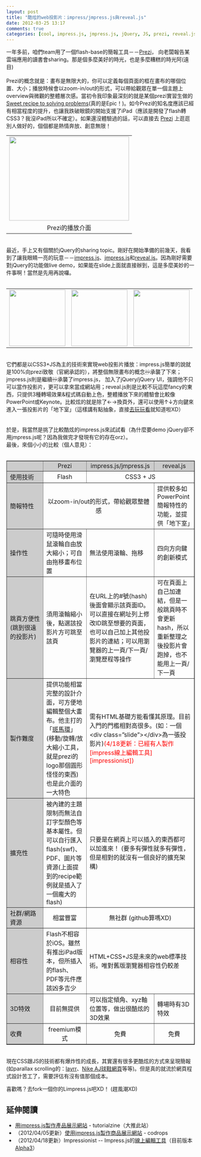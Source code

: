 ```yaml
---
layout: post
title: "酷炫的web投影片：impress/jmpress.js與reveal.js"
date: 2012-03-25 13:17
comments: true
categories: [cool, impress.js, jmpress.js, jQuery, JS, prezi, reveal.js, web slide]
---
```

一年多前，咱們team用了一個flash-base的簡報工具－－<a href="http://www.prezi.com/" target="_blank">Prezi</a>，
向老闆報告某雲端應用的讀書會sharing。那是個多麼美好的時光，也是多麼糟糕的時光阿(遠目)<br />
<br />
Prezi的概念就是：畫布是無限大的，你可以定義每個頁面的框在畫布的哪個位置、大小；播放時候會以zoom-in/out的形式，可以帶給觀眾在單一個主題上overview與微觀的整體層次感。當初令我印象最深刻的就是某個prezi實習生做的<a href="http://prezi.com/xcit4zbat6sw/sweet-recipe-to-solving-problems/" target="_blank">Sweet recipe to solving problems</a>(真的是Epic！)。如今Prezi的知名度應該已經有相當程度的提升，也讓我跌破眼鏡的開始支援了iPad（應該是開發了flash轉CSS3？我沒iPad所以不確定）。如果還沒體驗過的話，可以直接去
<a href="http://www.prezi.com/" target="_blank">Prezi</a>&nbsp;上逛逛別人做好的，個個都是熱情奔放、創意無限！<br />
<table align="center" cellpadding="0" cellspacing="0" class="tr-caption-container" style="margin-left: auto; margin-right: auto; text-align: center;"><tbody>
<tr><td style="text-align: center;"><a href="http://1.bp.blogspot.com/-HFX5DC8Bf-I/T28aRi34DXI/AAAAAAAABkM/APfd36gK0RU/s1600/2012-03-25+21-14-11.png" imageanchor="1" style="margin-left: auto; margin-right: auto;"><img border="0" height="224" src="http://1.bp.blogspot.com/-HFX5DC8Bf-I/T28aRi34DXI/AAAAAAAABkM/APfd36gK0RU/s320/2012-03-25+21-14-11.png" width="320" /></a></td></tr>
<tr><td class="tr-caption" style="text-align: center;">Prezi的播放介面</td></tr>
</tbody></table>
<br />
<div style="text-align: left;">
最近，手上又有個關於jQuery的sharing topic。剛好在開始準備的前幾天，我看到了讓我眼睛一亮的玩意－－<a href="http://bartaz.github.com/impress.js">impress.js</a>、<a href="http://shama.github.com/jmpress.js">jmpress.js</a>和<a href="http://lab.hakim.se/reveal-js/">reveal.js</a>。因為剛好需要對jQuery的功能做live demo，如果能在slide上面就直接辦到，這是多麼美妙的一件事啊！當然是先用再說囉。</div>
<br />
<table align="center" cellpadding="3" cellspacing="0" class="tr-caption-container" style="margin-left: auto; margin-right: auto; text-align: center;"><tbody>
<tr>

<td style="text-align: center;"><a href="http://bartaz.github.com/impress.js" imageanchor="1" style="margin-left: auto; margin-right: auto;"><img border="0" height="150" src="http://2.bp.blogspot.com/-CcKU5md9xbE/T28aCDgXDyI/AAAAAAAABkE/esPzJ5B-BRo/s320/2012-03-25+20-27-26.png" /></a></td>

<td style="text-align: center;"><a href="http://shama.github.com/jmpress.js" imageanchor="1" style="margin-left: auto; margin-right: auto;"><img border="0" height="150" src="http://4.bp.blogspot.com/-JcFoEZWAFaA/T3B8DM7UAeI/AAAAAAAABkk/BFV4kDSv54s/s320/2012-03-26+22-20-42.png" /></a></td>

<td style="text-align: center;"><a href="http://lab.hakim.se/reveal-js/"><img border="0" height="150" src="http://2.bp.blogspot.com/-0YfuivlNJ04/T28aA7LvzwI/AAAAAAAABj8/0Qu3IObTUs0/s320/2012-03-25+20-27-55.png" style="margin-left: auto; margin-right: auto;" /></a></td></tr>
</tbody></table>
<div class="separator" style="clear: both; text-align: center;">
<span id="goog_724297899"></span><span id="goog_724297900"></span><a href="http://www.blogger.com/"></a>
</div>
<br />
它們都是以CSS3+JS為主的技術來實現web投影片播放：impress.js簡單的說就是100%向prezi致敬（官網承認的），將整個無限畫布的概念<strike><span style="color: #999999;">抄</span></strike>承襲了下來；jmpress.js則是繼續<strike><span style="color: #999999;">抄</span></strike>承襲了impress.js， 加入了jQuery/jQuery UI，強調他不只可以當作投影片，更可以拿來當成網站用；reveal.js則是比較不玩這麼fancy的東西，只提供3種轉場效果&amp;程式碼自動上色，整體播放下來的體驗會比較像PowerPoint或Keynote。比較炫的就是除了←→換頁外，還可以使用↑↓方向鍵來進入一張投影片的「地下室」（這樣講有點抽象，直接<a href="http://lab.hakim.se/reveal-js/">去玩玩看</a>就知道啦XD）<br />
<br />
<br />
於是，我當然是挑了比較酷炫的impress.js來試試看（為什麼要demo jQuery卻不用jmpress.js呢？因為我做完才發現有它的存在orz）。
<br />
最後，來個小小的比較（個人意見）：<br />
<br />
<table border="1" cellpadding="0" cellspacing="0" style="border-collapse: collapse;">
<tbody>
<tr style="background: #CCCCCC;">
  <td width="80"></td>
  <td><div style="text-align: center;">
Prezi</div>
</td>
  <td><div style="text-align: center;">
impress.js/jmpress.js</div>
</td>
  <td><div style="text-align: center;">
reveal.js</div>
</td>
 </tr>
<tr>
  <td style="background: #CCCCCC;">使用技術</td>
  <td><div style="text-align: center;">
Flash</div>
</td>
  <td colspan="2"><div style="text-align: center;">
CSS3 + JS</div>
</td>
 </tr>
<tr>
  <td style="background: #CCCCCC;">簡報特性</td>
  <td colspan="2"><div style="text-align: center;">
以zoom-in/out的形式，帶給觀眾整體感</div>
</td>
  <td>提供較多如PowerPoint簡報特性的功能，並提供「地下室」</td>
 </tr>
<tr>
  <td style="background: #CCCCCC;">操作性</td>
  <td>可隨時使用滑鼠滾輪自由放大縮小；可自由拖移畫布位置</td>
  <td>無法使用滾輪、拖移</td>
  <td>四向方向鍵的創新模式</td>
 </tr>
<tr>
  <td style="background: #CCCCCC;">跳頁方便性(跳到很遠的投影片)</td>
  <td>須用滾輪縮小後，點選該投影片方可跳至該頁</td>
  <td>在URL上的#號(hash)後面會顯示該頁面ID。可以直接在網址列上修改ID跳至想要的頁面，也可以自己加上其他投影片的連結；可以用瀏覽器的上一頁/下一頁/瀏覽歷程等操作</td>
  <td>可在頁面上自己加連結，但是一般跳頁時不會更新hash，所以重新整理之後投影片會跑掉，也不能用上一頁/下一頁</td>
 </tr>
<tr>
  <td style="background: #CCCCCC;">製作難度</td>
  <td>提供功能相當完整的設計介面，可方便地編輯整個大畫布。他主打的「<a href="http://prezi.com/learn/transformation-zebra-move-scale-rotate/">斑馬環</a>」(移動/旋轉/放大縮小工具，就是prezi的logo那個圓形怪怪的東西)也是此介面的一大特色</td>
  <td colspan="2">需有HTML基礎方能看懂其原理。目前入門的門檻相對高很多。(如：一個&lt;div
  class=”slide”&gt;&lt;/div&gt;為一張投影片)<font color="red">(4/18更新：已經有人製作[impress線上編輯工具][impressionist])</font></td>
 </tr>
<tr>
  <td style="background: #CCCCCC;">擴充性</td>
  <td>被內建的主題限制而無法自訂字型顏色等基本屬性。但可以自行匯入flash(swf)、PDF、圖片等資源(上面提到的recipe範例就是插入了一個龐大的flash)</td>
  <td colspan="2">只要是在網頁上可以插入的東西都可以加進來！ (要多有彈性就多有彈性，但是相對的就沒有一個良好的擴充架構)</td>
</tr>
<tr>
  <td style="background: #CCCCCC;">社群/網路資源</td>
  <td style="text-align: center;">相當豐富</td>
  <td colspan="2" style="text-align: center;">無社群 (github算嗎XD)</td>
</tr>
<tr>
  <td style="background: #CCCCCC;">相容性</td>
  <td>Flash不相容於iOS。雖然有推出iPad版本，但所插入的flash、PDF等元件應該凶多吉少</td>
  <td colspan="2">HTML+CSS+JS是未來的web標準技術。唯對舊版瀏覽器相容性仍較差</td>
 </tr>
<tr>
  <td style="background: #CCCCCC;">3D特效</td>
  <td><div style="text-align: center;">
目前無提供</div>
</td>
  <td>可以指定傾角、xyz軸位置等，做出很酷炫的3D效果</td>
  <td>轉場時有3D特效</td>
 </tr>
<tr>
  <td style="background: #CCCCCC;">收費</td>
  <td><div style="text-align: center;">
freemium模式</div>
</td>
  <td><div style="text-align: center;">
免費</div>
</td>
  <td><div style="text-align: center;">
免費</div>
</td>
 </tr>
</tbody></table>
<br />
現在CSS跟JS的技術都有爆炸性的成長，其實還有很多更酷炫的方式來呈現簡報(如parallax scrolling的：<a href="http://layrr.com/">layrr</a>、<a href="http://www.nike.com/jumpman23/aj2012/">Nike AJ球鞋網頁</a>等等)。但是真的就流於網頁程式設計苦工了，需要評估有沒有值那個成本。

喜歡嗎？去fork一個你的Limpress.js吧XD！ (趕風潮XD)

延伸閱讀
----
*	[用impress.js製作產品展示網站](http://tutorialzine.com/2012/02/css3-product-showcase/) - tutorialzine（大推此站）
*	（2012/04/05更新）[使用jmpress.js製作商品展示網站](http://tympanus.net/codrops/2012/04/05/slideshow-with-jmpress-js/) - codrops
*	（2012/04/18更新）Impressionist -- Impress.js的[線上編輯工具][impressionist]（目前版本[Alpha3][]）

[impressionist]:https://github.com/hsivaramx/Impressionist
[Alpha3]:http://www.hsivaram.com/impressionist/alpha3/